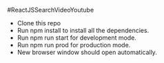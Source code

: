 #ReactJSSearchVideoYoutube

- Clone this repo
- Run npm install to install all the dependencies.
- Run npm run start for development mode.
- Run npm run prod for production mode.
- New browser window should open automatically.